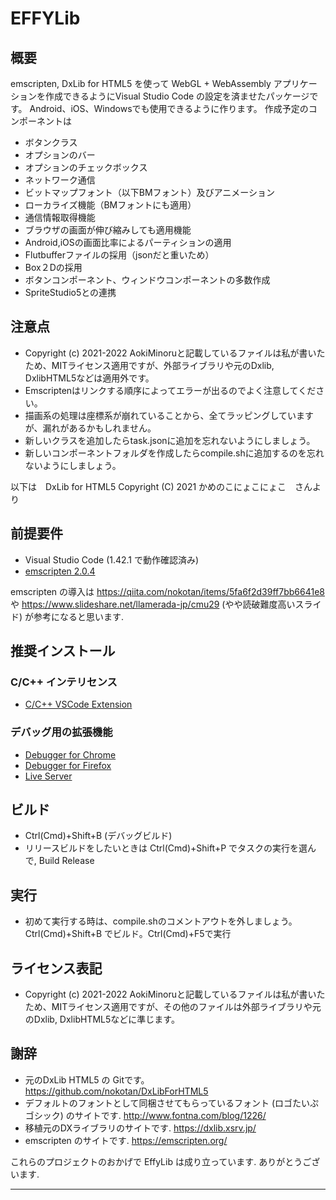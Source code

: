 # EFFYLib

## 概要

emscripten, DxLib for HTML5 を使って WebGL + WebAssembly アプリケーションを作成できるようにVisual Studio Code の設定を済ませたパッケージです。
Android、iOS、Windowsでも使用できるように作ります。
作成予定のコンポーネントは

- ボタンクラス
- オプションのバー
- オプションのチェックボックス
- ネットワーク通信
- ビットマップフォント（以下BMフォント）及びアニメーション
- ローカライズ機能（BMフォントにも適用）
- 通信情報取得機能
- ブラウザの画面が伸び縮みしても適用機能
- Android,iOSの画面比率によるパーティションの適用
- Flutbufferファイルの採用（jsonだと重いため）
- Box２Dの採用
- ボタンコンポーネント、ウィンドウコンポーネントの多数作成
- SpriteStudio5との連携

## 注意点
- Copyright (c) 2021-2022 AokiMinoruと記載しているファイルは私が書いたため、MITライセンス適用ですが、外部ライブラリや元のDxlib, DxlibHTML5などは適用外です。
- Emscriptenはリンクする順序によってエラーが出るのでよく注意してください。
- 描画系の処理は座標系が崩れていることから、全てラッピングしていますが、漏れがあるかもしれません。
- 新しいクラスを追加したらtask.jsonに追加を忘れないようにしましょう。
- 新しいコンポーネントフォルダを作成したらcompile.shに追加するのを忘れないようにしましょう。

以下は　DxLib for HTML5  Copyright (C) 2021 かめのこにょこにょこ　さんより

## 前提要件

- Visual Studio Code (1.42.1 で動作確認済み)
- [emscripten 2.0.4](https://emscripten.org)

emscripten の導入は <https://qiita.com/nokotan/items/5fa6f2d39ff7bb6641e8> や
<https://www.slideshare.net/llamerada-jp/cmu29> (やや読破難度高いスライド) が参考になると思います.

## 推奨インストール

### C/C++ インテリセンス

- [C/C++ VSCode Extension](https://marketplace.visualstudio.com/items?itemName=ms-vscode.cpptools)

### デバッグ用の拡張機能

- [Debugger for Chrome](https://marketplace.visualstudio.com/items?itemName=msjsdiag.debugger-for-chrome)
- [Debugger for Firefox](https://marketplace.visualstudio.com/items?itemName=firefox-devtools.vscode-firefox-debug)
- [Live Server](https://marketplace.visualstudio.com/items?itemName=ritwickdey.LiveServer)

## ビルド

- Ctrl(Cmd)+Shift+B (デバッグビルド)
- リリースビルドをしたいときは Ctrl(Cmd)+Shift+P でタスクの実行を選んで, Build Release

## 実行

- 初めて実行する時は、compile.shのコメントアウトを外しましょう。Ctrl(Cmd)+Shift+B でビルド。Ctrl(Cmd)+F5で実行


## ライセンス表記

- Copyright (c) 2021-2022 AokiMinoruと記載しているファイルは私が書いたため、MITライセンス適用ですが、その他のファイルは外部ライブラリや元のDxlib, DxlibHTML5などに準じます。

## 謝辞

- 元のDxLib HTML5 の Gitです。<https://github.com/nokotan/DxLibForHTML5>
- デフォルトのフォントとして同梱させてもらっているフォント (ロゴたいぷゴシック) のサイトです. <http://www.fontna.com/blog/1226/>
- 移植元のDXライブラリのサイトです. <https://dxlib.xsrv.jp/>
- emscripten のサイトです. <https://emscripten.org/>

これらのプロジェクトのおかげで EffyLib は成り立っています. ありがとうございます.

- - -

